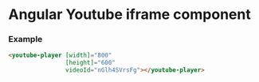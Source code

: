 # Angular Youtube iframe component

### Example

```html
<youtube-player [width]="800"
                [height]="600"
                videoId="nGlh4SVrsFg"></youtube-player>
```